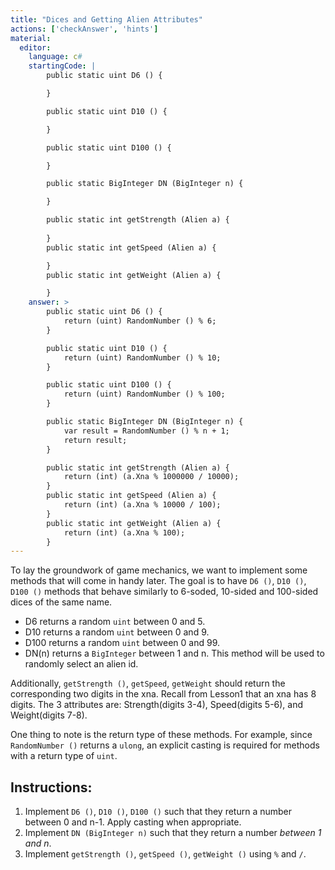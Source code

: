 ```yaml
---
title: "Dices and Getting Alien Attributes"
actions: ['checkAnswer', 'hints']
material: 
  editor:
    language: c#
    startingCode: | 
        public static uint D6 () {

        }

        public static uint D10 () {

        }

        public static uint D100 () {

        }

        public static BigInteger DN (BigInteger n) {

        }

        public static int getStrength (Alien a) {
          
        }
        public static int getSpeed (Alien a) {

        }
        public static int getWeight (Alien a) {

        }
    answer: > 
        public static uint D6 () {
            return (uint) RandomNumber () % 6; 
        }

        public static uint D10 () {
            return (uint) RandomNumber () % 10; 
        }

        public static uint D100 () {
            return (uint) RandomNumber () % 100; 
        }

        public static BigInteger DN (BigInteger n) {
            var result = RandomNumber () % n + 1; 
            return result; 
        }

        public static int getStrength (Alien a) {
            return (int) (a.Xna % 1000000 / 10000); 
        }
        public static int getSpeed (Alien a) {
            return (int) (a.Xna % 10000 / 100); 
        }
        public static int getWeight (Alien a) {
            return (int) (a.Xna % 100); 
        }
---
```


To lay the groundwork of game mechanics, we want to implement some methods that will come in handy later. The goal is to have `D6 ()`, `D10 ()`, `D100 ()` methods that behave similarly to 6-soded, 10-sided and 100-sided dices of the same name. 

- D6 returns a random `uint` between 0 and 5. 
- D10 returns a random `uint` between 0 and 9. 
- D100 returns a random `uint` between 0 and 99. 
- DN(n) returns a `BigInteger` between 1 and n. This method will be used to randomly select an alien id. 

Additionally, `getStrength ()`, `getSpeed`, `getWeight` should return the corresponding two digits in the xna. Recall from Lesson1 that an xna has 8 digits. The 3 attributes are: Strength(digits 3-4), Speed(digits 5-6), and Weight(digits 7-8). 

One thing to note is the return type of these methods. For example, since `RandomNumber ()` returns a `ulong`, an explicit casting is required for methods with a return type of `uint`. 

## Instructions: 
1. Implement `D6 ()`, `D10 ()`, `D100 ()` such that they return a number between 0 and n-1. Apply casting when appropriate. 
2. Implement `DN (BigInteger n)` such that they return a number *between 1 and n*. 
3. Implement `getStrength ()`, `getSpeed ()`, `getWeight ()` using `%` and `/`. 

